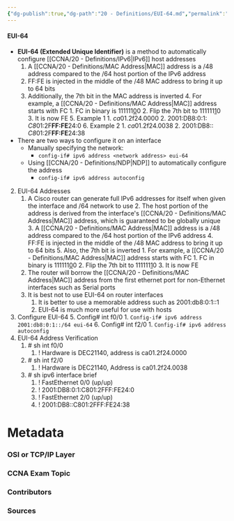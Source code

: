 ```yaml
---
{"dg-publish":true,"dg-path":"20 - Definitions/EUI-64.md","permalink":"/20-definitions/eui-64/","tags":["defs_ccna"]}
---
```



#### EUI-64
- **EUI-64 (Extended Unique Identifier)** is a method to automatically configure [[CCNA/20 - Definitions/IPv6\|IPv6]] host addresses
	1. A [[CCNA/20 - Definitions/MAC Address\|MAC]] address is a /48 address compared to the /64 host portion of the IPv6 address
	2. FF:FE is injected in the middle of the /48 MAC address to bring it up to 64 bits
	3. Additionally, the 7th bit in the MAC address is inverted
		4. For example, a [[CCNA/20 - Definitions/MAC Address\|MAC]] address starts with FC
			1. FC in binary is 111111<u>0</u>0
			2. Flip the 7th bit to 111111<u>1</u>0
			3. It is now FE
		5. Example 1
			1. *ca*01.2f24.0000
			2. 2001:DB8:0:1: *C8*01:2F**FF:FE**24:0
		6. Example 2
			1. *ca*01.2f24.0038
			2. 2001:DB8:: *C8*01:2F**FF:FE**24:38
- There are two ways to configure it on an interface
	- Manually specifying the network:
		- `config-if# ipv6 address <network address> eui-64`
	- Using [[CCNA/20 - Definitions/NDP\|NDP]] to automatically configure the address
		- `config-if# ipv6 address autoconfig`


2.  EUI-64 Addresses
	1.  A Cisco router can generate full IPv6 addresses for itself when given the interface and /64 network to use
		2. The host portion of the address is derived from the interface's [[CCNA/20 - Definitions/MAC Address\|MAC]] address, which is guaranteed to be globally unique
		3. A [[CCNA/20 - Definitions/MAC Address\|MAC]] address is a /48 address compared to the /64 host portion of the IPv6 address
		4. FF:FE is injected in the middle of the /48 MAC address to bring it up to 64 bits
		5. Also, the 7th bit is inverted
			1. For example, a [[CCNA/20 - Definitions/MAC Address\|MAC]] address starts with FC
				1. FC in binary is 111111<u>0</u>0
				2. Flip the 7th bit to 111111<u>1</u>0
				3. It is now FE
	2. The router will borrow the [[CCNA/20 - Definitions/MAC Address\|MAC]] address from the first ethernet port for non-Ethernet interfaces such as Serial ports
	3. It is best not to use EUI-64 on router interfaces
		1. It is better to use a memorable address such as 2001:db8:0:1::1
		2. EUI-64 is much more useful for use with hosts
3. Configure EUI-64
	5. Config# int f0/0
		1. `Config-if# ipv6 address 2001:db8:0:1::/64 eui-64`
	6. Config# int f2/0
		1. `Config-if# ipv6 address autoconfig`
4.  EUI-64 Address Verification
	1.  \# sh int f0/0
		1.  ! Hardware is DEC21140, address is ca01.2f24.0000
	2.  \# sh int f2/0
		1.  ! Hardware is DEC21140, Address is ca01.2f24.0038
	3.  \# sh ipv6 interface brief
		1.  ! FastEthernet 0/0 (up/up)
		2.  ! 2001:DB8:0:1:C801:2FFF:FE24:0
		3.  ! FastEthernet 2/0 (up/up)
		4.  ! 2001:DB8::C801:2FFF:FE24:38

# Metadata
### OSI or TCP/IP Layer

### CCNA Exam Topic

### Contributors

### Sources


